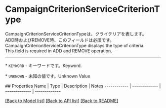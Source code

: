 # CampaignCriterionServiceCriterionType

<div lang=\"ja\">CampaignCriterionServiceCriterionTypeは、クライテリアを表します。<br> ADD時およびREMOVE時、このフィールドは必須です。</div> <div lang=\"en\">CampaignCriterionServiceCriterionType displays the type of criteria.<br> This field is required in ADD and REMOVE operation.</div> <hr> <p>* <code>KEYWORD</code> - <span lang=\"ja\">キーワードです。</span><span lang=\"en\">Keyword.</span></p> <p>* <code>UNKNOWN</code> - <span lang=\"ja\">未知の値です。</span><span lang=\"en\">Unknown Value</span></p> 
## Properties
Name | Type | Description | Notes
------------ | ------------- | ------------- | -------------

[[Back to Model list]](../README.md#documentation-for-models) [[Back to API list]](../README.md#documentation-for-api-endpoints) [[Back to README]](../README.md)


